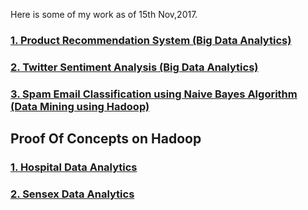 Here is some of my work as of 15th Nov,2017.

### [1. Product Recommendation System (Big Data Analytics)](https://github.com/Team-HSP/Recommendation-System-Hadoop)
### [2. Twitter Sentiment Analysis (Big Data Analytics)](https://github.com/Two-Students/Twitter-Analysis-Demonetization)
### [3. Spam Email Classification using Naive Bayes Algorithm (Data Mining using Hadoop)](https://github.com/shiva2096/Text-Classification-Hadoop-MachineLearning)

## Proof Of Concepts on Hadoop
### [1. Hospital Data Analytics](https://github.com/shiva2096/HealthCare-Proof-of-Concept-Hadoop)
### [2. Sensex Data Analytics](https://github.com/shiva2096/Sensex-Proof-of-Concept-Hadoop)



